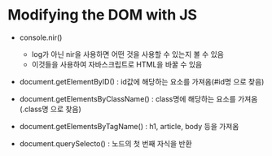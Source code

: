 # Modifying the DOM with JS

- console.nir()

  - log가 아닌 nir을 사용하면 어떤 것을 사용할 수 있는지 볼 수 있음
  - 이것들을 사용하여 자바스크립트로 HTML을 바꿀 수 있음

- document.getElementByID() : id값에 해당하는 요소를 가져옴(#id명 으로 찾음)
- document.getElementsByClassName() : class명에 해당하는 요소를 가져옴(.class명 으로 찾음)
- document.getElementsByTagName() : h1, article, body 등을 가져옴
- document.querySelecto() : 노드의 첫 번째 자식을 반환
